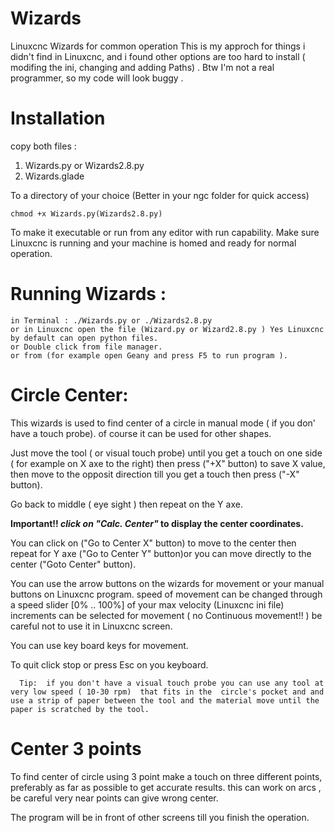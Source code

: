 # Wizards
Linuxcnc Wizards for common operation
This is my approch for things i didn't find in Linuxcnc, and i found other options are too hard to install ( modifing the ini, changing and adding Paths) .
Btw I'm not a real programmer, so my code will look buggy .  
# Installation
copy both files : 
  1. Wizards.py or Wizards2.8.py
  2. Wizards.glade
  
To a directory of your choice (Better in your ngc folder for quick access) 
    
    chmod +x Wizards.py(Wizards2.8.py) 
To make it executable or run from any editor with run capability.
Make sure Linuxcnc is running and your machine is homed and ready for normal operation.
# Running Wizards :
    
    in Terminal : ./Wizards.py or ./Wizards2.8.py
    or in Linuxcnc open the file (Wizard.py or Wizard2.8.py ) Yes Linuxcnc by default can open python files.
    or Double click from file manager.
    or from (for example open Geany and press F5 to run program ).
    
# Circle Center:

  This wizards is used to find center of a circle in manual mode ( if you don' have a touch probe). of course it can be used for other shapes.
  
  Just move the tool ( or visual touch probe) until you get a touch on one side ( for example on X axe to the right) then press ("+X" button) to save X value, then move to the opposit direction till you get a touch then press ("-X" button).

Go back to middle ( eye sight ) then repeat on the Y axe.

**Important!! _click on "Calc. Center"_ to display the center coordinates.**

You can click on ("Go to Center X" button) to move to the center then repeat for Y  axe ("Go to Center Y" button)or you can move directly to the center ("Goto Center" button).

You can use  the arrow buttons on the wizards for movement or your manual buttons on Linuxcnc program.
speed of movement can be changed through a speed slider [0% .. 100%] of your max velocity (Linuxcnc ini file)
increments can be selected for movement ( no Continuous movement!! ) be careful not to use it in Linuxcnc screen.

You can use key board keys for movement. 

To quit click stop or press Esc on you keyboard.
```
  Tip:  if you don't have a visual touch probe you can use any tool at very low speed ( 10-30 rpm)  that fits in the  circle's pocket and and use a strip of paper between the tool and the material move until the paper is scratched by the tool.  
```
# Center 3 points
 To find center of circle using 3 point make a touch on three different points, preferably as far as possible to get accurate results.
 this can work on arcs , be careful very near points can give wrong center.

The program will be in front of other screens till you finish the operation.
